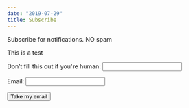 ```yaml
---
date: "2019-07-29"
title: Subscribe   
---
```


Subscribe for notifications. NO spam

This is a test

<form action="/thanks/" name="subscribe" method="POST" netlify-honeypot="bot-field" data-netlify="true">
  <p class="hidden">
    <label>Don’t fill this out if you're human: <input name="bot-field" /></label>
  </p>
  <p>
    <label>Email: <input type="text" name="email" /></label>
  </p>
  <p>
  </p>
  <p>
    <button type="submit">Take my email</button>
  </p>
</form>